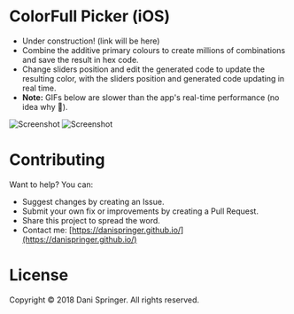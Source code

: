 # ColorFull Picker (iOS)
- Under construction! (link will be here)
- Combine the additive primary colours to create millions of combinations and save the result in hex code.
- Change sliders position and edit the generated code to update the resulting color, with the sliders position and generated code updating in real time. 
- **Note:** GIFs below are slower than the app's real-time performance (no idea why 🤔).

![Screenshot](https://raw.githubusercontent.com/DaniSpringer/colorfull-picker/master/i/a.gif) ![Screenshot](https://raw.githubusercontent.com/DaniSpringer/colorfull-picker/master/i/b.gif)

# Contributing
Want to help? You can:
- Suggest changes by creating an Issue.
- Submit your own fix or improvements by creating a Pull Request.
- Share this project to spread the word.
- Contact me: [https://danispringer.github.io/](https://danispringer.github.io/)

# License
Copyright © 2018 Dani Springer. All rights reserved.